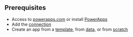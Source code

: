 ## Prerequisites
* Access to [powerapps.com](https://web.powerapps.com) or install [PowerApps](http://aka.ms/powerappsinstall)
* Add the [connection](../maker/add-manage-connections.md)
* Create an app from a [template](../maker/get-started-test-drive.md), from [data](../maker/get-started-create-from-data.md), or from [scratch](../maker/get-started-create-from-blank.md)

